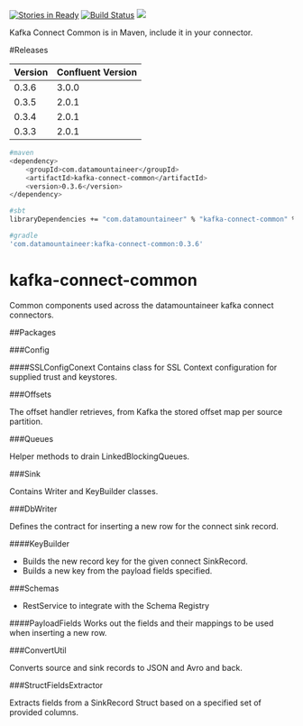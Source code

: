 [![Stories in Ready](https://badge.waffle.io/datamountaineer/kafka-connect-common.png?label=ready&title=Ready)](https://waffle.io/datamountaineer/kafka-connect-common)
[![Build Status](https://travis-ci.org/datamountaineer/kafka-connect-common.svg?branch=master)](https://travis-ci.org/datamountaineer/kafka-connect-common)
[<img src="https://img.shields.io/badge/latest%20release-v0.3.6-blue.svg?label=latest%20release"/>](http://search.maven.org/#search%7Cga%7C1%7Cg%3A%22com.datamountaineer%22%20AND%20a%3A%22kafka-connect-common%22)

Kafka Connect Common is in Maven, include it in your connector.


#Releases


| Version | Confluent Version |
| ------- | ----------------- |
|0.3.6|3.0.0|
|0.3.5|2.0.1|
|0.3.4|2.0.1|
|0.3.3|2.0.1|


```bash
#maven
<dependency>
	<groupId>com.datamountaineer</groupId>
	<artifactId>kafka-connect-common</artifactId>
	<version>0.3.6</version>
</dependency>

#sbt
libraryDependencies += "com.datamountaineer" % "kafka-connect-common" % "0.3.6"

#gradle
'com.datamountaineer:kafka-connect-common:0.3.6'
```

# kafka-connect-common
Common components used across the datamountaineer kafka connect connectors.

##Packages

###Config

####SSLConfigConext
Contains class for SSL Context configuration for supplied trust and keystores.

###Offsets

The offset handler retrieves, from Kafka the stored offset map per source partition.

###Queues

Helper methods to drain LinkedBlockingQueues.

###Sink

Contains Writer and KeyBuilder classes.

###DbWriter

Defines the contract for inserting a new row for the connect sink record.

####KeyBuilder

* Builds the new record key for the given connect SinkRecord.
* Builds a new key from the payload fields specified.

###Schemas

* RestService to integrate with the Schema Registry

####PayloadFields
Works out the fields and their mappings to be used when inserting a new row.

###ConvertUtil

Converts source and sink records to JSON and Avro and back.

###StructFieldsExtractor

Extracts fields from a SinkRecord Struct based on a specified set of provided columns.
